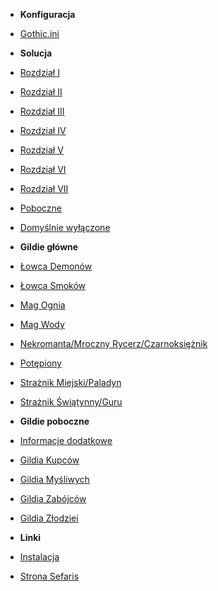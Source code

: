 - **Konfiguracja**
- [Gothic.ini](ini.md?id=Ini)

- **Solucja**
- [Rozdział I](sekcje/zadania/Rozdzial_I.md?id=droga-do-miasta)
- [Rozdział II](sekcje/zadania/Rozdzial_II.md?id=khorinis-cz-1)
- [Rozdział III](sekcje/zadania/Rozdzial_III.md?id=khorinis-cz-1)
- [Rozdział IV](sekcje/zadania/Rozdzial_IV.md?id=khorinis)
- [Rozdział V](sekcje/zadania/Rozdzial_V.md?id=khorinis)
- [Rozdział VI](sekcje/zadania/Rozdzial_VI.md?id=zapomniana-wyspa)
- [Rozdział VII](sekcje/zadania/Rozdzial_VII.md?id=wojna-z-orkami)
- [Poboczne](sekcje/zadania/poboczne.md)
- [Domyślnie wyłączone](sekcje/zadania/wylaczone.md)

- **Gildie główne**
- [Łowca Demonów](sekcje/gildie_glowne/lowca_demonow.md?id=Łowca-demonów)
- [Łowca Smoków](sekcje/gildie_glowne/lowca_smokow.md?id=najemnikŁowca-smoków)
- [Mag Ognia](sekcje/gildie_glowne/mag_ognia.md?id=mag-ognia)
- [Mag Wody](sekcje/gildie_glowne/mag_wody.md?id=mag-wody)
- [Nekromanta/Mroczny Rycerz/Czarnoksiężnik](sekcje/gildie_glowne/nekromanta_mrocznyrycerz_czarnoksieznik.md?id=nekromantamroczny-rycerzczarnoksiężnik)
- [Potępiony](sekcje/gildie_glowne/potepiony.md?id=potępiony)
- [Strażnik Miejski/Paladyn](sekcje/gildie_glowne/paladyn.md?id=strażnik-miejskipaladyn)
- [Strażnik Świątynny/Guru](sekcje/gildie_glowne/straznikswiatynny_guru.md?id=strażnik-świątynnyguru)

- **Gildie poboczne**
- [Informacje dodatkowe](sekcje/gildie_poboczne/info.md)
- [Gildia Kupców](sekcje/gildie_poboczne/gildia_kupcow.md)
- [Gildia Myśliwych](sekcje/gildie_poboczne/gildia_mysliwych.md)
- [Gildia Zabójców](sekcje/gildie_poboczne/gildia_zabojcow.md)
- [Gildia Złodziei](sekcje/gildie_poboczne/gildia_zlodziei.md)

- **Linki**

- [Instalacja](https://sefaris.eu/new-balance/installation)
- [Strona Sefaris](https://sefaris.eu)
